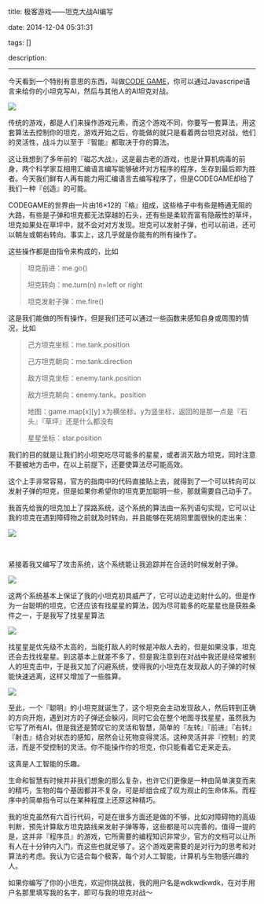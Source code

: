 title: 极客游戏——坦克大战AI编写

date: 2014-12-04 05:31:31

tags: []

description: 

---
今天看到一个特别有意思的东西，叫做[CODE GAME](http://codegame.org)，你可以通过Javascripe语言来给你的小坦克写AI，然后与其他人的AI坦克对战。

![](http://susefood.u.qiniudn.com/tank.jpg)

传统的游戏，都是人们来操作游戏元素，而这个游戏不同，你要写一套算法，用这套算法去控制你的坦克，游戏开始之后，你能做的就只是看着两台坦克对战，他们的灵活性，战斗力以至于『智能』都取决于你的算法。

这让我想到了多年前的『磁芯大战』，这是最古老的游戏，也是计算机病毒的前身，两个科学家互相用汇编语言编写能够破坏对方程序的程序，生存到最后即为胜者。今天我们鲜有人再有能力用汇编语言去编写程序了，但是CODEGAME却给了我们一种『创造』的可能。

CODEGAME的世界由一片由16×12的『格』组成，这些格子中有些是畅通无阻的大路，有些是子弹和坦克都无法穿越的石头，还有些是柔软而富有隐蔽性的草坪，坦克如果处在草坪中，就不会对对方发现。坦克可以发射子弹，也可以前进，还可以朝左或朝右转向。事实上，这几乎就是你能有的所有操作了。

这些操作都是由指令来构成的，比如

> 坦克前进：me.go()
> 
> 坦克转向：me.turn(n) n=left or right
> 
> 坦克发射子弹：me.fire()

这是我们能做的所有操作，但是我们还可以通过一些函数来感知自身或周围的情况，比如

> 己方坦克坐标：me.tank.position
> 
> 己方坦克朝向：me.tank.direction
> 
> 敌方坦克坐标：enemy.tank.position
> 
> 敌方坦克朝向：enemy.tank。position
> 
> 地图：game.map[x][y] x为横坐标，y为竖坐标，返回的是那一点是『石头』『草坪』还是什么都没有
> 
> 星星坐标：star.position

我们的目的就是让我们的小坦克吃尽可能多的星星，或者消灭敌方坦克，同时注意不要被地方击中，在以上前提下，还要使算法尽可能高效。

这个上手非常容易，官方的指南中的代码直接贴上去，就得到了一个可以转向可以发射子弹的坦克，但是如果你希望你的坦克更加聪明一些，那就需要自己动手了。

我首先给我的坦克加上了探路系统，这个系统的算法由一系列语句实现，它可以让我的坦克在遇到障碍物之前就及时转向，并且能够在死胡同里面很快的走出来：

![](http://susefood.u.qiniudn.com/tanlu.jpg)

 

紧接着我又编写了攻击系统，这个系统能让我追踪并在合适的时候发射子弹。

![](http://susefood.u.qiniudn.com/gongji.jpg)

这两个系统基本上保证了我的小坦克初具威严了，它可以边走边射什么的。但是作为一台聪明的坦克，它还应该有找星星的算法，因为尽可能多的吃星星也是获胜条件之一，于是我写了找星星算法

![](http://susefood.u.qiniudn.com/zhaoxx.jpg)

找星星是优先级不太高的，当能打敌人的时候是冲敌人去的，但是如果没事，坦克还会去找找星星。到这基本上就差不多了，但是我注意到在对战中我还是经常被别人的坦克击中，于是我又加了闪避系统，使得我的小坦克在发现敌人的子弹的时候能快速逃离，这样又增加了一些胜算。

![](http://susefood.u.qiniudn.com/fangyu.jpg)

至此，一个『聪明』的小坦克就诞生了，这个坦克会主动发现敌人，然后转到正确的方向开炮，遇到对方的子弹还会躲闪，同时它会在整个地图寻找星星，虽然我为它写了所有AI，但是我还是赞叹它的灵活和智慧，简单的『左转』『前进』『右转』『射击』结合对状态的感知，居然会让死物变得灵活。这种灵活并非『控制』的灵活，而是不受控制的灵活。你不能操作你的坦克，你只能看着它走来走去。

这真是人工智能的乐趣。

生命和智慧有时候并非我们想象的那么复杂，也许它们更像是一种由简单演变而来的精巧，生物的每个基因都并不复杂，可是却组合成了叹为观止的生命体系。而程序中的简单指令可以在某种程度上还原这种精巧。

我的坦克虽然有六百行代码，可是在很多方面还是做的不够，比如对障碍物的高级判断，预先计算敌方坦克路线来发射子弹等等，这些都是可以完善的。值得一提的是，这并非『程序员』的游戏，它所需要的编程知识非常少，官方的文档可以让所有人在十分钟内入门，而这些也就足够了。这个游戏更需要的是对行为的思考和对算法的考虑。我认为它适合每个极客，每个对人工智能，计算机与生物感兴趣的人。

如果你编写了你的小坦克，欢迎你挑战我，我的用户名是wdkwdkwdk，在对手用户名那里填写我的名字，即可与我的坦克对战～
